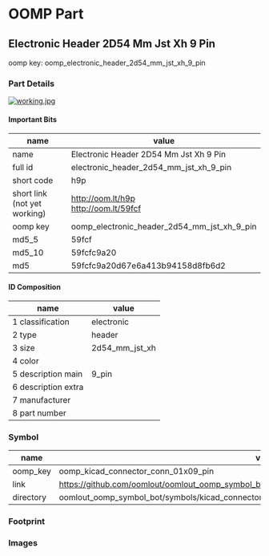 # OOMP Part  
## Electronic Header 2D54 Mm Jst Xh 9 Pin  
  
oomp key: oomp_electronic_header_2d54_mm_jst_xh_9_pin  
  
### Part Details  
  
[![working.jpg](working_600.jpg)](working.jpg)  
  
#### Important Bits  
| name | value | 
| --- | --- | 
| name | Electronic Header 2D54 Mm Jst Xh 9 Pin | 
| full id | electronic_header_2d54_mm_jst_xh_9_pin | 
| short code | h9p | 
| short link<br>(not yet working) | http://oom.lt/h9p<br>http://oom.lt/59fcf | 
| oomp key | oomp_electronic_header_2d54_mm_jst_xh_9_pin | 
| md5_5 | 59fcf | 
| md5_10 | 59fcfc9a20 | 
| md5 | 59fcfc9a20d67e6a413b94158d8fb6d2 | 
#### ID Composition  
| name | value | 
| --- | --- | 
| 1 classification | electronic | 
| 2 type | header | 
| 3 size | 2d54_mm_jst_xh | 
| 4 color |  | 
| 5 description main | 9_pin | 
| 6 description extra |  | 
| 7 manufacturer |  | 
| 8 part number |  | 
### Symbol  
| name | value | 
| --- | --- | 
| oomp_key | oomp_kicad_connector_conn_01x09_pin | 
| link | https://github.com/oomlout/oomlout_oomp_symbol_bot/tree/main/symbols/kicad_connector_conn_01x09_pin | 
| directory | oomlout_oomp_symbol_bot/symbols/kicad_connector_conn_01x09_pin//working/working.kicad_sym | 
### Footprint  
### Images  
